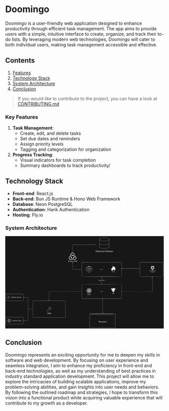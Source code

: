 # Doomingo

Doomingo is a user-friendly web application designed to enhance productivity through efficient task management. The app aims to provide users with a simple, intuitive interface to create, organize, and track their to-do lists. By leveraging modern web technologies, Doomingo will cater to both individual users, making task management accessible and effective.

## Contents
1. [Features](#key-features)
2. [Technology Stack](#technology-stack)
3. [System Architecture](#system-architecture)
4. [Conclusion](#conclusion)

> If you would like to contribute to the project, you can have a look at [CONTRIBUTING.md](/assets/CONTRIBUTING.md)

### Key Features
1. **Task Management**:
    - Create, edit, and delete tasks
    - Set due dates and reminders
    - Assign priority levels
    - Tagging and categorization for organization
2. **Progress Tracking**:
    - Visual indicators for task completion
    - Summary dashboards to track productivity/

## Technology Stack
- **Front-end**: React.js
- **Back-end**: Bun JS Runtime & Hono Web Framework
- **Database**: Neon PostgreSQL
- **Authentication**: Hank Authentication
- **Hosting**: Fly.io

### System Architecture
![syetem-architecture](/assets/system-architecture.png)

## Conclusion
Doomingo represents an exciting opportunity for me to deepen my skills in software and web development. By focusing on user experience and seamless integration, I aim to enhance my proficiency in front-end and back-end technologies, as well as my understanding of best practices in industry standard application development. This project will allow me to explore the intricacies of building scalable applications, improve my problem-solving abilities, and gain insights into user needs and behaviors. By following the outlined roadmap and strategies, I hope to transform this vision into a functional product while acquiring valuable experience that will contribute to my growth as a developer.

